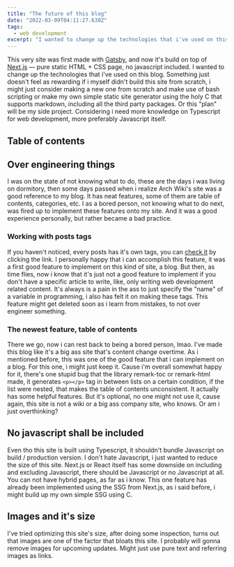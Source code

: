 ```yaml
---
title: "The future of this blog"
date: "2022-03-09T04:11:27.630Z"
tags:
  - web development 
excerpt: "I wanted to change up the technologies that i've used on this blog. Something just doesn't feel as rewarding if i myself didn't build this site from scratch, i might just consider making a new one from scratch and make use of bash scripting or make my own simple static site generator using the holy C that supports markdown."
---
```


This very site was first made with [Gatsby](https://www.gatsbyjs.com), and now it's build on top of [Next.js](https://nextjs.org) — pure static HTML + CSS page, no javascript included. I wanted to change up the technologies that i've used on this blog. Something just doesn't feel as rewarding if i myself didn't build this site from scratch, i might just consider making a new one from scratch and make use of bash scripting or make my own simple static site generator using the holy C that supports markdown, including all the third party packages. Or this "plan" will be my side project. Considering i need more knowledge on Typescript for web development, more preferably Javascript itself.

## Table of contents

## Over engineering things 

I was on the state of not knowing what to do, these are the days i was living on dormitory, then some days passed when i realize Arch Wiki's site was a good reference to my blog. It has neat features, some of them are table of contents, categories, etc. I as a bored person, not knowing what to do next, was fired up to implement these features onto my site. And it was a good experience personally, but rather became a bad practice.

### Working with posts tags

If you haven't noticed, every posts has it's own tags, you can [check it](/blog/tags) by clicking the link. I personally happy that i can accomplish this feature, it was a first good feature to implement on this kind of site, a blog. But then, as time flies, now i know that it's just not a good feature to implement if you don't have a specific article to write, like, only writing web development related content. It's always is a pain in the ass to just specify the "name" of a variable in programming, i also has felt it on making these tags. This feature might get deleted soon as i learn from mistakes, to not over engineer something.

### The newest feature, table of contents

There we go, now i can rest back to being a bored person, lmao. I've made this blog like it's a big ass site that's content change overtime. As i mentioned before, this was one of the good feature that i can implement on a blog. For this one, i might just keep it. Cause i'm overall somewhat happy for it, there's one stupid bug that the library remark-toc or remark-html made, it generates `<p></p>` tag in between lists on a certain condition, if the list were nested, that makes the table of contents unconsistent. It actually has some helpful features. But it's optional, no one might not use it, cause again, this site is not a wiki or a big ass company site, who knows. Or am i just overthinking?

## No javascript shall be included

Even tho this site is built using Typescript, it shouldn't bundle Javascript on build / production version. I don't hate Javascript, i just wanted to reduce the size of this site. Next.js or React itself has some downside on including and excluding Javascript, there should be Javascript or no Javascript at all. You can not have hybrid pages, as far as i know. This one feature has already been implemented using the SSG from Next.js, as i said before, i might build up my own simple SSG using C.

## Images and it's size

I've tried optimizing this site's size, after doing some inspection, turns out that images are one of the factor that bloats this site. I probably will gonna remove images for upcoming updates. Might just use pure text and referring images as links.

